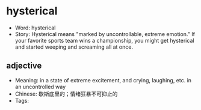 # hysterical

- Word: hysterical
- Story: Hysterical means "marked by uncontrollable, extreme emotion." If your favorite sports team wins a championship, you might get hysterical and started weeping and screaming all at once.

## adjective

- Meaning: in a state of extreme excitement, and crying, laughing, etc. in an uncontrolled way
- Chinese: 歇斯底里的；情绪狂暴不可抑止的
- Tags: 

